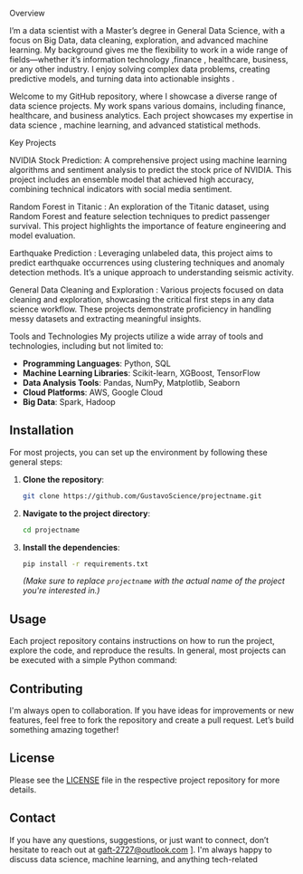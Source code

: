 Overview

I’m a data scientist with a Master’s degree in General Data Science, with a focus on Big Data, data cleaning, exploration, and advanced machine learning. My background gives me the flexibility to work in a wide range of fields—whether it’s information technology ,finance , healthcare, business, or any other industry. I enjoy solving complex data problems, creating predictive models, and turning data into actionable insights .

Welcome to my GitHub repository, where I showcase a diverse range of data science projects. My work spans various domains, including finance, healthcare, and business analytics. Each project showcases my expertise in data science , machine learning, and advanced statistical methods.

 Key Projects

NVIDIA Stock Prediction: A comprehensive project using machine learning algorithms and sentiment analysis to predict the stock price of NVIDIA. This project includes an ensemble model that achieved high accuracy, combining technical indicators with social media sentiment.

Random Forest  in Titanic : An exploration of the Titanic dataset, using Random Forest and feature selection techniques to predict passenger survival. This project highlights the importance of feature engineering and model evaluation.

 Earthquake Prediction : Leveraging unlabeled data, this project aims to predict earthquake occurrences using clustering techniques and anomaly detection methods. It’s a unique approach to understanding seismic activity.

 General Data Cleaning and Exploration : Various projects focused on data cleaning and exploration, showcasing the critical first steps in any data science workflow. These projects demonstrate proficiency in handling messy datasets and extracting meaningful insights.

 Tools and Technologies
My projects utilize a wide array of tools and technologies, including but not limited to:

- **Programming Languages**: Python, SQL
- **Machine Learning Libraries**: Scikit-learn, XGBoost, TensorFlow
- **Data Analysis Tools**: Pandas, NumPy, Matplotlib, Seaborn
- **Cloud Platforms**: AWS, Google Cloud
- **Big Data**: Spark, Hadoop

## Installation
For most projects, you can set up the environment by following these general steps:

1. **Clone the repository**:
   ```bash
   git clone https://github.com/GustavoScience/projectname.git
   ```
2. **Navigate to the project directory**:
   ```bash
   cd projectname
   ```
3. **Install the dependencies**:
   ```bash
   pip install -r requirements.txt
   ```
   *(Make sure to replace `projectname` with the actual name of the project you're interested in.)*

## Usage

Each project repository contains instructions on how to run the project, explore the code, and reproduce the results. In general, most projects can be executed with a simple Python command:


## Contributing
I'm always open to collaboration. If you have ideas for improvements or new features, feel free to fork the repository and create a pull request. Let’s build something amazing together!

## License
 Please see the [LICENSE](LICENSE) file in the respective project repository for more details.

## Contact
If you have any questions, suggestions, or just want to connect, don’t hesitate to reach out at gaft-2727@outlook.com ]. I'm always happy to discuss data science, machine learning, and anything tech-related



